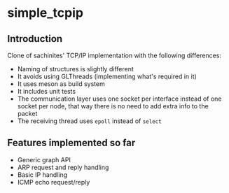 # simple_tcpip

## Introduction
Clone of sachinites' TCP/IP implementation with the following differences:
- Naming of structures is slightly different
- It avoids using GLThreads (implementing what's required in it)
- It uses meson as build system
- It includes unit tests
- The communication layer uses one socket per interface instead of one socket
  per node, that way there is no need to add extra info to the packet
- The receiving thread uses `epoll` instead of `select`

## Features implemented so far
- Generic graph API
- ARP request and reply handling
- Basic IP handling
- ICMP echo request/reply
